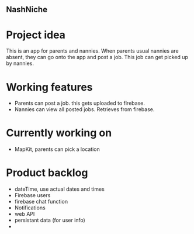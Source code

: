 ## NashNiche
# Project idea
This is an app for parents and nannies. When parents usual nannies are absent, they can go onto the app and post a job. This job can get picked up by nannies. 

# Working features 
- Parents can post a job. this gets uploaded to firebase.
- Nannies can view all posted jobs. Retrieves from firebase.

# Currently working on
- MapKit, parents can pick a location

# Product backlog
- dateTime, use actual dates and times
- Firebase users 
- firebase chat function
- Notifications
- web API
- persistant data (for user info)
- 
